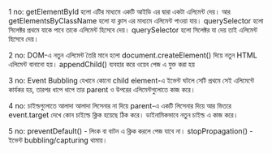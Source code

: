 1 no:
getElementById হলো এটির মাধ্যমে একটি আইডি এর দ্বারা একটা এলিমেন্ট দেয়।
আর getElementsByClassName হলো যা ক্লাস এর মাধ্যমে এলিমেন্ট পাওয়া যায়।
querySelector হলো সিলেক্টর প্রথমে যাকে পাবে তাকে এলিমেন্ট হিসেবে দেয়।
querySelector হলো সিলেক্টর যা দেয় তাই এলিমেন্ট হিসেবে দেয়।

2 no:
DOM-এ নতুন এলিমেন্ট তৈরি মানে হলো document.createElement() দিয়ে নতুন HTML এলিমেন্ট বানানো হয়। appendChild() ব্যবহার করে ওয়েব পেজ এ যুক্ত করা হয়

3 no:
Event Bubbling যেখানে কোনো child element-এ ইভেন্ট ঘটলে সেটি প্রথমে সেই এলিমেন্টে কার্যকর হয়, তারপর ধাপে ধাপে তার parent ও উপরের এলিমেন্টগুলোতে কাজ করে।

4 no:
চাইল্ডগুলোতে আলাদা আলাদা লিসেনার না দিয়ে parent-এ একটি লিসেনার দিয়ে  আর ভিতরে event.target দেখে কোন চাইল্ডে ক্লিক হয়েছে ঠিক করে।
ডাইনামিকভাবে নতুন চাইল্ড এ কাজ করে।

5 no:
preventDefault() - লিংক বা বাটন এ ক্লিক করলে পেজ যাবে না।
stopPropagation() - ইভেন্ট bubbling/capturing থামায়।
